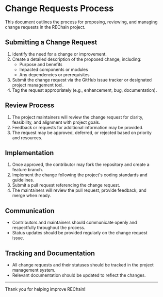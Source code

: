 # Change Requests Process

This document outlines the process for proposing, reviewing, and managing change requests in the REChain project.

## Submitting a Change Request

1. Identify the need for a change or improvement.
2. Create a detailed description of the proposed change, including:
   - Purpose and benefits
   - Impacted components or modules
   - Any dependencies or prerequisites
3. Submit the change request via the GitHub issue tracker or designated project management tool.
4. Tag the request appropriately (e.g., enhancement, bug, documentation).

## Review Process

1. The project maintainers will review the change request for clarity, feasibility, and alignment with project goals.
2. Feedback or requests for additional information may be provided.
3. The request may be approved, deferred, or rejected based on priority and resources.

## Implementation

1. Once approved, the contributor may fork the repository and create a feature branch.
2. Implement the change following the project's coding standards and guidelines.
3. Submit a pull request referencing the change request.
4. The maintainers will review the pull request, provide feedback, and merge when ready.

## Communication

- Contributors and maintainers should communicate openly and respectfully throughout the process.
- Status updates should be provided regularly on the change request issue.

## Tracking and Documentation

- All change requests and their statuses should be tracked in the project management system.
- Relevant documentation should be updated to reflect the changes.

---

Thank you for helping improve REChain!
